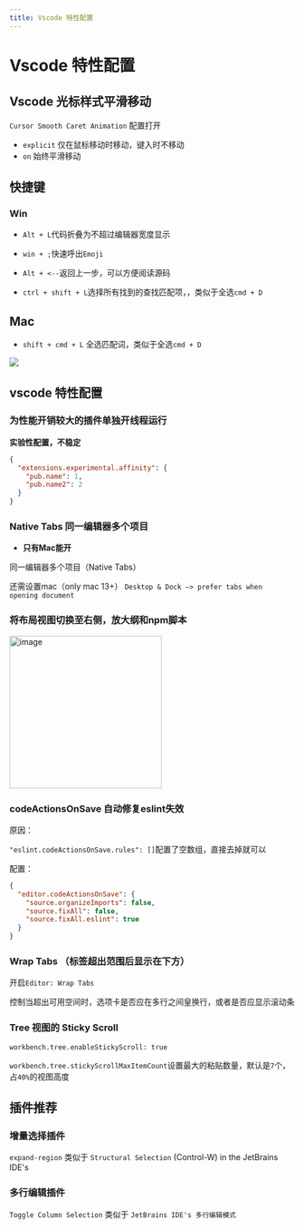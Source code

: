 ```yaml
---
title: Vscode 特性配置
---
```


# Vscode 特性配置

## Vscode 光标样式平滑移动

`Cursor Smooth Caret Animation` 配置打开

- `explicit` 仅在鼠标移动时移动，键入时不移动
- `on` 始终平滑移动

## 快捷键

### Win

- `Alt + L`代码折叠为不超过编辑器宽度显示

- `win + ;`快速呼出`Emoji`

- `Alt + <--`返回上一步，可以方便阅读源码

- `ctrl + shift + L`选择所有找到的查找匹配项，，类似于全选`cmd + D`

## Mac

- `shift + cmd + L` 全选匹配词，类似于全选`cmd + D`

![](https://github.com/lokalise/i18n-ally/assets/96854855/6fa34a26-f6b5-4bcd-a64a-5a66c8d52069)

## vscode 特性配置

### 为性能开销较大的插件单独开线程运行

**实验性配置，不稳定**

```json
{
  "extensions.experimental.affinity": {
    "pub.name": 1,
    "pub.name2": 2
  }
}
```

### Native Tabs 同一编辑器多个项目

- **只有Mac能开**

同一编辑器多个项目（Native Tabs）

还需设置mac（only mac 13+） `Desktop & Dock —> prefer tabs when opening document`

### 将布局视图切换至右侧，放大纲和npm脚本

<img width="269" alt="image" src="https://github.com/code-jbrc/Awesome-15docs/assets/96854855/e9c4805c-1322-4058-98a8-d63f8a0f15dd">

### codeActionsOnSave 自动修复eslint失效

原因：

`"eslint.codeActionsOnSave.rules": []`配置了空数组，直接去掉就可以

配置：

```json
{
  "editor.codeActionsOnSave": {
    "source.organizeImports": false,
    "source.fixAll": false,
    "source.fixAll.eslint": true
  }
}
```

### Wrap Tabs （标签超出范围后显示在下方）

开启`Editor: Wrap Tabs`

控制当超出可用空间时，选项卡是否应在多行之间皇换行，或者是否应显示滚动条

### Tree 视图的 Sticky Scroll

`workbench.tree.enableStickyScroll: true` 

`workbench.tree.stickyScrollMaxItemCount`设置最大的粘贴数量，默认是`7`个，占`40%`的视图高度

## 插件推荐

### 增量选择插件

`expand-region` 类似于 `Structural Selection` (Control-W) in the JetBrains IDE's 

### 多行编辑插件

`Toggle Column Selection` 类似于 `JetBrains IDE's 多行编辑模式`
